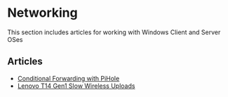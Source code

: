 # Networking

This section includes articles for working with Windows Client and Server OSes

## Articles

- [Conditional Forwarding with PiHole](PiHole-Conditional-Forwarding.md)
- [Lenovo T14 Gen1 Slow Wireless Uploads](../HardwareSpecific/lenovo-t14-gen1-slow-wireless-uploads.md)
